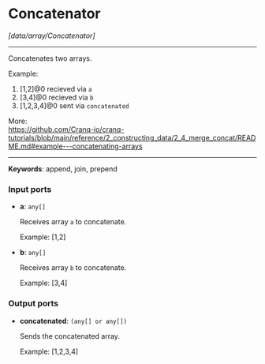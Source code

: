 # Concatenator

_[data/array/Concatenator]_

---

Concatenates two arrays.  
  
Example:  
1. [1,2]@0 recieved via `a`  
1. [3,4]@0 recieved via `b`  
3. [1,2,3,4]@0 sent via `concatenated`  
  
More:  
https://github.com/Cranq-io/cranq-tutorials/blob/main/reference/2_constructing_data/2_4_merge_concat/README.md#example---concatenating-arrays  

---

__Keywords__: append, join, prepend

### Input ports

* __a__: ` any[] `

    Receives array `a` to concatenate.
    
    Example:
    [1,2]


* __b__: ` any[] `

    Receives array `b` to concatenate.
    
    Example:
    [3,4]

### Output ports

* __concatenated__: ` (any[] or any[]) `

    Sends the concatenated array.
    
    Example:
    [1,2,3,4]

